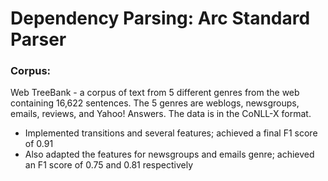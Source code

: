 # Dependency Parsing: Arc Standard Parser

### Corpus: 
​Web TreeBank - a corpus of text from 5 different genres from the web containing
16,622 sentences. The 5 genres are weblogs, newsgroups, emails, reviews, and Yahoo! Answers. The data is in the CoNLL-X format.

- Implemented transitions and several features; achieved a final F1 score of 0.91
- Also adapted the features for newsgroups and emails genre; achieved an F1 score of 0.75 and 0.81 respectively
